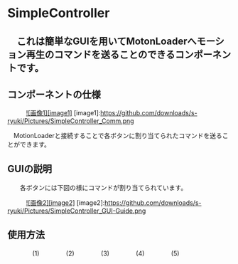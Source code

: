 SimpleController
================
　これは簡単なGUIを用いてMotonLoaderへモーション再生のコマンドを送ることのできるコンポーネントです。  
　  
コンポーネントの仕様
--------------------

　　　[![画像1][image1]](https://github.com/downloads/s-ryuki/Pictures/SimpleController_Comm.png)
[image1]:https://github.com/downloads/s-ryuki/Pictures/SimpleController_Comm.png

　MotionLoaderと接続することで各ボタンに割り当てられたコマンドを送ることができます。  

GUIの説明
---------
　　各ボタンには下図の様にコマンドが割り当てられています。  

　　　[![画像2][image2]](https://github.com/downloads/s-ryuki/Pictures/SimpleController_GUI-Guide.png)
[image2]:https://github.com/downloads/s-ryuki/Pictures/SimpleController_GUI-Guide.png

使用方法
--------
　　　　(1)
　　　　(2)
　　　　(3)
　　　　(4)
　　　　(5)
　　　　